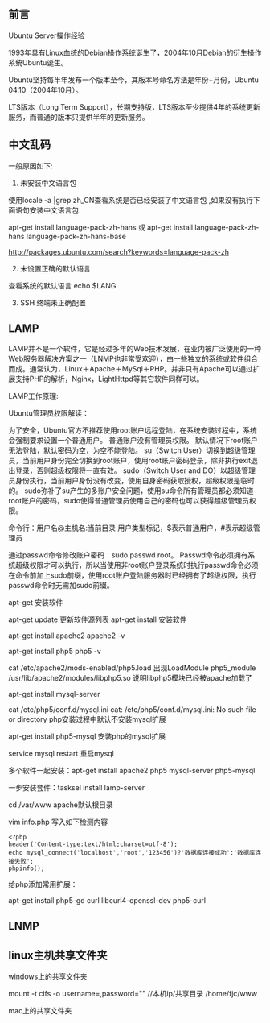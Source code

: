 前言
-----

Ubuntu Server操作经验

1993年具有Linux血统的Debian操作系统诞生了，2004年10月Debian的衍生操作系统Ubuntu诞生。

Ubuntu坚持每半年发布一个版本至今，其版本号命名方法是年份+月份，Ubuntu 04.10（2004年10月）。

LTS版本（Long Term Support），长期支持版，LTS版本至少提供4年的系统更新服务，而普通的版本只提供半年的更新服务。

中文乱码
--------

一般原因如下: 

1. 未安装中文语言包

使用locale -a |grep zh_CN查看系统是否已经安装了中文语言包 ,如果没有执行下面语句安装中文语言包

apt-get install language-pack-zh-hans 或 apt-get install language-pack-zh-hans language-pack-zh-hans-base

http://packages.ubuntu.com/search?keywords=language-pack-zh

2. 未设置正确的默认语言

查看系统的默认语言 echo $LANG

3. SSH 终端未正确配置

LAMP
-----

LAMP并不是一个软件，它是经过多年的Web技术发展，在业内被广泛使用的一种Web服务器解决方案之一（LNMP也非常受欢迎），由一些独立的系统或软件组合而成。通常认为，Linux＋Apache＋MySql＋PHP。并非只有Apache可以通过扩展支持PHP的解析，Nginx，LightHttpd等其它软件同样可以。

LAMP工作原理:

Ubuntu管理员权限解读：

为了安全，Ubuntu官方不推荐使用root账户远程登陆，在系统安装过程中，系统会强制要求设置一个普通用户。
普通账户没有管理员权限。
默认情况下root账户无法登陆，默认密码为空，为空不能登陆。
su（Switch User）切换到超级管理员，当前用户身份完全切换到root账户，使用root账户密码登录，除非执行exit退出登录，否则超级权限将一直有效。
sudo（Switch User and DO）以超级管理员身份执行，当前用户身份没有改变，使用自身密码获取授权，超级权限是临时的。
sudo弥补了su产生的多账户安全问题，使用su命令所有管理员都必须知道root账户的密码，sudo使得普通管理员使用自己的密码也可以获得超级管理员权限。

命令行：用户名@主机名:当前目录 用户类型标记，$表示普通用户，#表示超级管理员

通过passwd命令修改账户密码：sudo passwd root。
Passwd命令必须拥有系统超级权限才可以执行，所以当使用非root账户登录系统时执行passwd命令必须在命令前加上sudo前缀，使用root账户登陆服务器时已经拥有了超级权限，执行passwd命令时无需加sudo前缀。

apt-get 安装软件

apt-get update 更新软件源列表
apt-get install 安装软件

apt-get install apache2 
apache2 -v

apt-get install php5
php5 -v

cat /etc/apache2/mods-enabled/php5.load
出现LoadModule php5_module /usr/lib/apache2/modules/libphp5.so 说明libphp5模块已经被apache加载了

apt-get install mysql-server

cat /etc/php5/conf.d/mysql.ini
cat: /etc/php5/conf.d/mysql.ini: No such file or directory   php安装过程中默认不安装mysql扩展

apt-get install php5-mysql 安装php的mysql扩展

service mysql restart  重启mysql

多个软件一起安装：apt-get install apache2 php5 mysql-server php5-mysql

一步安装套件：tasksel install lamp-server

cd /var/www  apache默认根目录

vim info.php 写入如下检测内容
```
<?php
header('Content-type:text/html;charset=utf-8');
echo mysql_connect('localhost','root','123456')?'数据库连接成功':'数据库连接失败';
phpinfo();
```

给php添加常用扩展：

apt-get install php5-gd curl libcurl4-openssl-dev php5-curl

LNMP
-----

linux主机共享文件夹
---------------------------

windows上的共享文件夹

mount -t cifs -o username=,password="" //本机ip/共享目录  /home/fjc/www

mac上的共享文件夹


